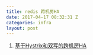 ```yaml
---
title: redis 跨机房HA
date: 2017-04-17 08:32:31 Z
categories: infra
layout: post
---
```


1. [基于Hystrix和双写的跨机房HA](https://cachecloud.github.io/2016/11/03/Redis%20Cluster%E5%A4%9A%E6%9C%BA%E6%88%BF%E9%AB%98%E5%8F%AF%E7%94%A8%E5%AE%9E%E7%8E%B0/)